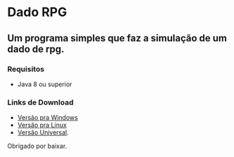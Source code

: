 # Dado RPG  
## Um programa simples que faz a simulação de um dado de rpg.   
   
### Requisitos
   * Java 8 ou superior
### Links de Download
* [Versão pra Windows](bin-jars/DadoRpg(Windows).jar)
* [Versão pra Linux](bin-jars/DadoRpg(Linux).jar)
* [Versão Universal](bin-jars/DadoRpg.jar).
   
Obrigado por baixar.
